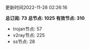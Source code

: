 更新时间2022-11-28 02:26:16

**总订阅: 73**
**总节点: 1025**
**有效节点: 310**
- trojan节点: 57
- v2ray节点: 225
- ss节点: 28
